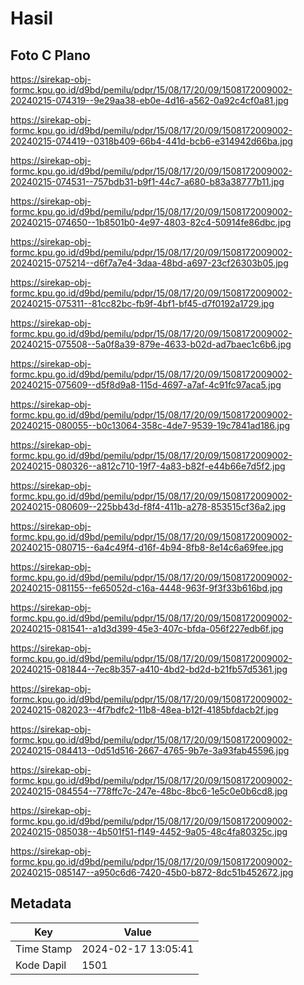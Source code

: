 # Hasil

## Foto C Plano

https://sirekap-obj-formc.kpu.go.id/d9bd/pemilu/pdpr/15/08/17/20/09/1508172009002-20240215-074319--9e29aa38-eb0e-4d16-a562-0a92c4cf0a81.jpg

https://sirekap-obj-formc.kpu.go.id/d9bd/pemilu/pdpr/15/08/17/20/09/1508172009002-20240215-074419--0318b409-66b4-441d-bcb6-e314942d66ba.jpg

https://sirekap-obj-formc.kpu.go.id/d9bd/pemilu/pdpr/15/08/17/20/09/1508172009002-20240215-074531--757bdb31-b9f1-44c7-a680-b83a38777b11.jpg

https://sirekap-obj-formc.kpu.go.id/d9bd/pemilu/pdpr/15/08/17/20/09/1508172009002-20240215-074650--1b8501b0-4e97-4803-82c4-50914fe86dbc.jpg

https://sirekap-obj-formc.kpu.go.id/d9bd/pemilu/pdpr/15/08/17/20/09/1508172009002-20240215-075214--d6f7a7e4-3daa-48bd-a697-23cf26303b05.jpg

https://sirekap-obj-formc.kpu.go.id/d9bd/pemilu/pdpr/15/08/17/20/09/1508172009002-20240215-075311--81cc82bc-fb9f-4bf1-bf45-d7f0192a1729.jpg

https://sirekap-obj-formc.kpu.go.id/d9bd/pemilu/pdpr/15/08/17/20/09/1508172009002-20240215-075508--5a0f8a39-879e-4633-b02d-ad7baec1c6b6.jpg

https://sirekap-obj-formc.kpu.go.id/d9bd/pemilu/pdpr/15/08/17/20/09/1508172009002-20240215-075609--d5f8d9a8-115d-4697-a7af-4c91fc97aca5.jpg

https://sirekap-obj-formc.kpu.go.id/d9bd/pemilu/pdpr/15/08/17/20/09/1508172009002-20240215-080055--b0c13064-358c-4de7-9539-19c7841ad186.jpg

https://sirekap-obj-formc.kpu.go.id/d9bd/pemilu/pdpr/15/08/17/20/09/1508172009002-20240215-080326--a812c710-19f7-4a83-b82f-e44b66e7d5f2.jpg

https://sirekap-obj-formc.kpu.go.id/d9bd/pemilu/pdpr/15/08/17/20/09/1508172009002-20240215-080609--225bb43d-f8f4-411b-a278-853515cf36a2.jpg

https://sirekap-obj-formc.kpu.go.id/d9bd/pemilu/pdpr/15/08/17/20/09/1508172009002-20240215-080715--6a4c49f4-d16f-4b94-8fb8-8e14c6a69fee.jpg

https://sirekap-obj-formc.kpu.go.id/d9bd/pemilu/pdpr/15/08/17/20/09/1508172009002-20240215-081155--fe65052d-c16a-4448-963f-9f3f33b616bd.jpg

https://sirekap-obj-formc.kpu.go.id/d9bd/pemilu/pdpr/15/08/17/20/09/1508172009002-20240215-081541--a1d3d399-45e3-407c-bfda-056f227edb6f.jpg

https://sirekap-obj-formc.kpu.go.id/d9bd/pemilu/pdpr/15/08/17/20/09/1508172009002-20240215-081844--7ec8b357-a410-4bd2-bd2d-b21fb57d5361.jpg

https://sirekap-obj-formc.kpu.go.id/d9bd/pemilu/pdpr/15/08/17/20/09/1508172009002-20240215-082023--4f7bdfc2-11b8-48ea-b12f-4185bfdacb2f.jpg

https://sirekap-obj-formc.kpu.go.id/d9bd/pemilu/pdpr/15/08/17/20/09/1508172009002-20240215-084413--0d51d516-2667-4765-9b7e-3a93fab45596.jpg

https://sirekap-obj-formc.kpu.go.id/d9bd/pemilu/pdpr/15/08/17/20/09/1508172009002-20240215-084554--778ffc7c-247e-48bc-8bc6-1e5c0e0b6cd8.jpg

https://sirekap-obj-formc.kpu.go.id/d9bd/pemilu/pdpr/15/08/17/20/09/1508172009002-20240215-085038--4b501f51-f149-4452-9a05-48c4fa80325c.jpg

https://sirekap-obj-formc.kpu.go.id/d9bd/pemilu/pdpr/15/08/17/20/09/1508172009002-20240215-085147--a950c6d6-7420-45b0-b872-8dc51b452672.jpg


## Metadata

| Key        | Value               |
| ---------- | ------------------- |
| Time Stamp | 2024-02-17 13:05:41 |
| Kode Dapil | 1501                |



